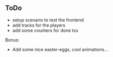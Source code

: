 ## ToDo

- setup scenario to test the frontend
- add tracks for the players
- add some counters for done txs


Bonus:
- Add some nice easter-eggs, cool animations...